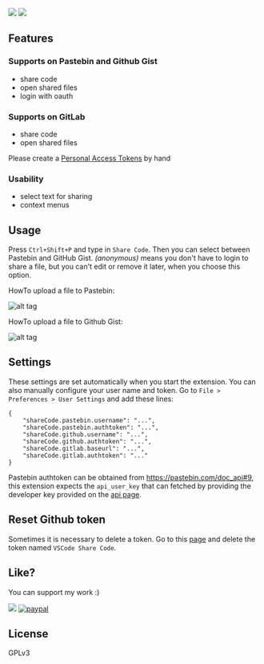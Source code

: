 [![](http://vsmarketplacebadge.apphb.com/version-short/RolandGreim.sharecode.svg)](https://marketplace.visualstudio.com/items?itemName=RolandGreim.sharecode)
[![](http://vsmarketplacebadge.apphb.com/installs-short/RolandGreim.sharecode.svg)](https://marketplace.visualstudio.com/items?itemName=RolandGreim.sharecode)

## Features
### Supports on Pastebin and Github Gist
* share code
* open shared files
* login with oauth

### Supports on GitLab
* share code
* open shared files

Please create a [Personal Access Tokens](https://gitlab.com/profile/personal_access_tokens) by hand

### Usability
* select text for sharing
* context menus

## Usage

Press `Ctrl+Shift+P` and type in `Share Code`. Then you can select between Pastebin and GitHub Gist. *(anonymous)* means you don't have to login to share a file, but you can't edit or remove it later, when you choose this option.

HowTo upload a file to Pastebin:

![alt tag](https://raw.githubusercontent.com/tigerxy/VSCode-ShareCode/master/images/pastebinAym.gif)

HowTo upload a file to Github Gist:

![alt tag](https://raw.githubusercontent.com/tigerxy/VSCode-ShareCode/master/images/gistAym.gif)

## Settings
These settings are set automatically when you start the extension. You can also manually configure your user name and token. Go to `File > Preferences > User Settings` and add these lines:
```
{
    "shareCode.pastebin.username": "...",
    "shareCode.pastebin.authtoken": "...",
    "shareCode.github.username": "...",
    "shareCode.github.authtoken": "...",
    "shareCode.gitlab.baseurl": "...",
    "shareCode.gitlab.authtoken": "..."
}
```
Pastebin authtoken can be obtained from https://pastebin.com/doc_api#9, this extension expects the `api_user_key` that can fetched by providing the developer key provided on the [api page](https://pastebin.com/doc_api#1).

## Reset Github token
Sometimes it is necessary to delete a token. Go to this [page](https://github.com/settings/tokens) and delete the token named `VSCode Share Code`.

## Like?
You can support my work :)

[![](https://api.flattr.com/button/flattr-badge-large.png)](https://flattr.com/submit/auto?fid=4pqnqk&url=https%3A%2F%2Fgithub.com%2Ftigerxy%2FVSCode-ShareCode)
[![paypal](https://www.paypalobjects.com/en_US/i/btn/btn_donate_SM.gif)](https://www.paypal.com/cgi-bin/webscr?cmd=_s-xclick&hosted_button_id=XT52CWJMEDPZ2)

## License
GPLv3
